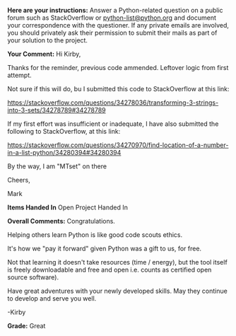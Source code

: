 ﻿**Here are your instructions:**
Answer a Python-related question on a public forum such as StackOverflow or python-list@python.org and document your correspondence with the questioner. If any private emails are involved, you should privately ask their permission to submit their mails as part of your solution to the project.

**Your Comment:**
Hi Kirby,

Thanks for the reminder, previous code ammended.  Leftover logic from first attempt.

Not sure if this will do, bu I submitted this code to StackOverflow at this link:

https://stackoverflow.com/questions/34278036/transforming-3-strings-into-3-sets/34278789#34278789

If my first effort was insufficient or inadequate, I have also submitted
the following
to StackOverflow, at this link:

https://stackoverflow.com/questions/34270970/find-location-of-a-number-in-a-list-python/34280394#34280394

By the way, I am "MTset" on there

Cheers,

Mark

**Items Handed In**
Open Project Handed In

**Overall Comments:**
Congratulations.

Helping others learn Python is like good code scouts ethics.

It's how we "pay it forward" given Python was a gift to us, for free.

Not that learning it doesn't take resources (time / energy), but the tool itself is 
freely downloadable and free and open i.e. counts as certified open source 
software).

Have great adventures with your newly developed skills.  May they continue
to develop and serve you well.

-Kirby

**Grade:**
Great
